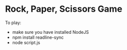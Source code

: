 # Rock, Paper, Scissors Game

To play:
- make sure you have installed NodeJS
- npm install readline-sync
- node script.js